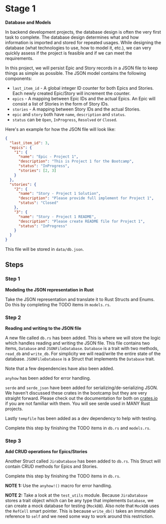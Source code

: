 # Stage 1

**Database and Models**

In backend development projects, the database design is often the very first task to complete. The database design determines what and how information is imported and stored for repeated usages. While designing the database (what technologies to use, how to model it, etc.), we can very quickly assess if the project is feasible and if we can meet the requirements.

In this project, we will persist Epic and Story records in a JSON file to keep things as simple as possible. The JSON model contains the following components:

- `last_item_id` - A global integer ID counter for both Epics and Stories. Each newly created Epic/Story will increment the counter.
- `epics` - A mapping between Epic IDs and the actual Epics. An Epic will consist a list of Stories in the form of Story IDs.
- `stories` - A mapping between Story IDs and the actual Stories.
- `epic` and `story` both have `name`, `description` and `status`.
- `status` can be `Open`, `InProgress`, `Resolved` or `Closed`.

Here's an example for how the JSON file will look like:

```json
{
  "last_item_id": 3,
  "epics": {
    "1": {
      "name": "Epic - Project 1",
      "description": "This is Project 1 for the Bootcamp",
      "status": "InProgress",
      "stories": [2, 3]
    }
  },
  "stories": {
    "2": {
      "name": "Story - Project 1 Solution",
      "description": "Please provide full implement for Project 1",
      "status": "Closed"
    },
    "3": {
      "name": "Story - Project 1 README",
      "description": "Please create README file for Project 1",
      "status": "InProgress"
    }
  }
}
```

This file will be stored in `data/db.json`.

## Steps

### Step 1

**Modeling the JSON representation in Rust**

Take the JSON representation and translate it to Rust Structs and Enums. Do this by completing the TODO items in `models.rs`.

### Step 2

**Reading and writing to the JSON file**

A new file called `db.rs` has been added. This is where we will store the logic which handles reading and writing the JSON file. This file contains two items, `Database` and `JSONFileDatabase`. `Database` is a trait with two methods, `read_db` and `write_db`. For simplicity we will read/write the entire state of the database. `JSONFileDatabase` is a Struct that implements the `Database` trait.

Note that a few dependencies have also been added.

`anyhow` has been added for error handling.

`serde` and `serde_json` have been added for serializing/de-serializing JSON. We haven't discussed these crates in the bootcamp but they are very straight forward. Please check out the documentation for both on [crates.io](https://crates.io/) if you are not familiar with them. You will see serde used in MANY Rust projects.

Lastly `tempfile` has been added as a dev dependency to help with testing.

Complete this step by finishing the TODO items in `db.rs` and `models.rs`.

### Step 3

**Add CRUD operations for Epics/Stories**

Another Struct called `JiraDatabase` has been added to `db.rs`. This Struct will contain CRUD methods for Epics and Stories.

Complete this step by finishing the TODO items in `db.rs`.

**NOTE 1:** Use the `anyhow!()` macro for error handling.

**NOTE 2:** Take a look at the `test_utils` module. Because `JiraDatabase` stores a trait object which can be any type that implements `Database`, we can create a mock database for testing (`MockDB`). Also note that `MockDB` uses the `RefCell` smart pointer. This is because `write_db()` takes an immutable reference to `self` and we need some way to work around this restriction.

